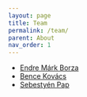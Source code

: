 ```yaml
---
layout: page
title: Team
permalink: /team/
parent: About
nav_order: 1
---
```


- [Endre Márk Borza](https://github.com/endremborza)
- [Bence Kovács](https://github.com/kbenya)
- [Sebestyén Pap](https://github.com/papsebestyen)
